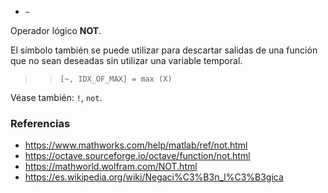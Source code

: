 - `~`

Operador lógico **NOT**.

El símbolo también se puede utilizar para descartar salidas de una función que
no sean deseadas sin utilizar una variable temporal.

> > `[~, IDX_OF_MAX] = max (X)`

Véase también: `!`, `not`.

### Referencias

- https://www.mathworks.com/help/matlab/ref/not.html
- https://octave.sourceforge.io/octave/function/not.html
- https://mathworld.wolfram.com/NOT.html
- https://es.wikipedia.org/wiki/Negaci%C3%B3n_l%C3%B3gica
